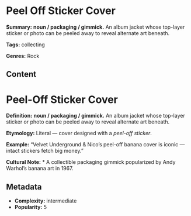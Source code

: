 # Peel Off Sticker Cover

**Summary:** **noun / packaging / gimmick.** An album jacket whose top-layer sticker or photo can be peeled away to reveal alternate art beneath.

**Tags:** collecting

**Genres:** Rock

## Content

# Peel-Off Sticker Cover

**Definition:** **noun / packaging / gimmick.** An album jacket whose top-layer sticker or photo can be peeled away to reveal alternate art beneath.

**Etymology:** Literal — cover designed with a *peel-off sticker*.

**Example:** “Velvet Underground & Nico’s peel-off banana cover is iconic — intact stickers fetch big money.”

**Cultural Note:** * A collectible packaging gimmick popularized by Andy Warhol’s banana art in 1967.

## Metadata

- **Complexity:** intermediate
- **Popularity:** 5
